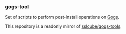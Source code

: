 ### gogs-tool


Set of scripts to perform post-install operations on [Gogs](https://github.com/gogs/gogs).


This repository is a readonly mirror of [sslcube/gogs-tools](https://sslcube.com/sslcube/gogs-tools/).
